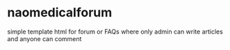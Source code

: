 # naomedicalforum
simple template html for forum or FAQs where only admin can write articles and anyone can comment
